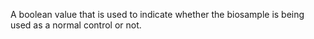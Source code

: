 A boolean value that is used to indicate whether the biosample is being used as a normal control or not.
